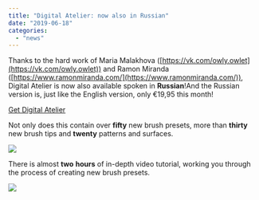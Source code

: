 ```yaml
---
title: "Digital Atelier: now also in Russian"
date: "2019-06-18"
categories: 
  - "news"
---
```


Thanks to the hard work of Maria Malakhova ([https://vk.com/owly.owlet](https://vk.com/owly.owlet)) and Ramon Miranda ([https://www.ramonmiranda.com/](https://www.ramonmiranda.com/)), Digital Atelier is now also available spoken in **Russian**!And the Russian version is, just like the English version, only €19,95 this month!

[Get Digital Atelier](https://gum.co/blCvR)

Not only does this contain over **fifty** new brush presets, more than **thirty** new brush tips and **twenty** patterns and surfaces.

[![](/images/posts/2019/promo-screen-02-1024x336.png)](https://krita.org/wp-content/uploads/2018/09/promo-screen-02.png)

There is almost **two** **hours** of in-depth video tutorial, working you through the process of creating new brush presets.

[![](/images/posts/2019/promo-screen-01-1024x336.png)](https://krita.org/wp-content/uploads/2018/09/promo-screen-01.png)
